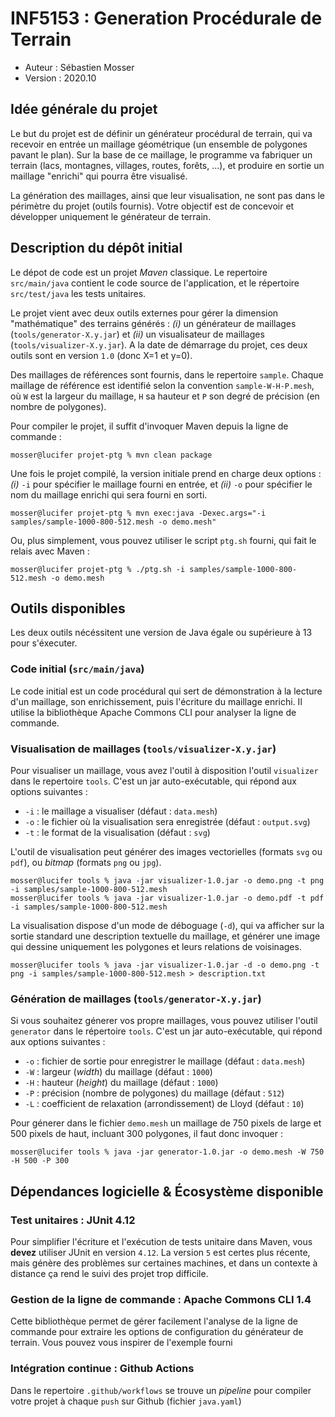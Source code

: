 # INF5153 : Generation Procédurale de Terrain

  - Auteur : Sébastien Mosser
  - Version : 2020.10
  
## Idée générale du projet

Le but du projet est de définir un générateur procédural de terrain, qui va recevoir en entrée un maillage géométrique (un ensemble de polygones pavant le plan). Sur la base de ce maillage, le programme va fabriquer un terrain (lacs, montagnes, villages, routes, forêts, ...), et produire en sortie un maillage "enrichi" qui pourra être visualisé. 

La génération des maillages, ainsi que leur visualisation, ne sont pas dans le périmètre du projet (outils fournis). Votre objectif est de concevoir et développer uniquement le générateur de terrain.

## Description du dépôt initial

Le dépot de code est un projet _Maven_ classique. Le repertoire `src/main/java` contient le code source de l'application, et le répertoire `src/test/java` les tests unitaires.

Le projet vient avec deux outils externes pour gérer la dimension "mathématique" des terrains générés : _(i)_ un générateur de maillages (`tools/generator-X.y.jar`) et _(ii)_ un visualisateur de maillages (`tools/visualizer-X.y.jar`). A la date de démarrage du projet, ces deux outils sont en version `1.0` (donc X=1 et y=0).

Des maillages de références sont fournis, dans le repertoire `sample`. Chaque maillage de référence est identifié selon la convention `sample-W-H-P.mesh`, où `W` est la largeur du maillage, `H` sa hauteur et `P` son degré de précision (en nombre de polygones).

Pour compiler le projet, il suffit d'invoquer Maven depuis la ligne de commande : 

```
mosser@lucifer projet-ptg % mvn clean package
``` 

Une fois le projet compilé, la version initiale prend en charge deux options : _(i)_ `-i` pour spécifier le maillage fourni en entrée, et _(ii)_ `-o` pour spécifier le nom du maillage enrichi qui sera fourni en sorti.

```
mosser@lucifer projet-ptg % mvn exec:java -Dexec.args="-i samples/sample-1000-800-512.mesh -o demo.mesh"
``` 

Ou, plus simplement, vous pouvez utiliser le script `ptg.sh` fourni, qui fait le relais avec Maven : 

```
mosser@lucifer projet-ptg % ./ptg.sh -i samples/sample-1000-800-512.mesh -o demo.mesh
```

## Outils disponibles

Les deux outils nécéssitent une version de Java égale ou supérieure à 13 pour s'éxecuter. 

### Code initial (`src/main/java`)

Le code initial est un code procédural qui sert de démonstration à la lecture d'un maillage, son enrichissement, puis l'écriture du maillage enrichi. Il utilise la bibliothèque Apache Commons CLI pour analyser la ligne de commande.

### Visualisation de maillages (`tools/visualizer-X.y.jar`)

Pour visualiser un maillage, vous avez l'outil à disposition l'outil `visualizer` dans le repertoire `tools`. C'est un jar auto-exécutable, qui répond aux options suivantes : 

  - `-i` : le maillage a visualiser (défaut : `data.mesh`)
  - `-o` : le fichier où la visualisation sera enregistrée (défaut : `output.svg`)
  - `-t` : le format de la visualisation (défaut : `svg`)

L'outil de visualisation peut générer des images vectorielles (formats `svg` ou `pdf`), ou _bitmap_ (formats `png` ou `jpg`). 

```
mosser@lucifer tools % java -jar visualizer-1.0.jar -o demo.png -t png -i samples/sample-1000-800-512.mesh 
mosser@lucifer tools % java -jar visualizer-1.0.jar -o demo.pdf -t pdf -i samples/sample-1000-800-512.mesh 
```

La visualisation dispose d'un mode de déboguage (`-d`), qui va afficher sur la sortie standard une description textuelle du maillage, et générer une image qui dessine uniquement les polygones et leurs relations de voisinages.

```
mosser@lucifer tools % java -jar visualizer-1.0.jar -d -o demo.png -t png -i samples/sample-1000-800-512.mesh > description.txt
```

### Génération de maillages (`tools/generator-X.y.jar`)

Si vous souhaitez génerer vos propre maillages, vous pouvez utiliser l'outil `generator` dans le répertoire `tools`. C'est un jar auto-exécutable, qui répond aux options suivantes : 

  - `-o` : fichier de sortie pour enregistrer le maillage (défaut : `data.mesh`)
  - `-W` : largeur (_width_) du maillage (défaut : `1000`)
  - `-H` : hauteur (_height_) du maillage (défaut : `1000`)
  - `-P` : précision (nombre de polygones) du maillage (défaut : `512`)
  - `-L` : coefficient de relaxation (arrondissement) de Lloyd (défaut : `10`)

Pour génerer dans le fichier `demo.mesh` un maillage de 750 pixels de large et 500 pixels de haut, incluant 300 polygones, il faut donc invoquer : 

```
mosser@lucifer tools % java -jar generator-1.0.jar -o demo.mesh -W 750 -H 500 -P 300
```

## Dépendances logicielle & Écosystème disponible

### Test unitaires : JUnit 4.12

Pour simplifier l'écriture et l'exécution de tests unitaire dans Maven, vous **devez** utiliser JUnit en version `4.12`. La version `5` est certes plus récente, mais génère des problèmes sur certaines machines, et dans un contexte à distance ça rend le suivi des projet trop difficile.

### Gestion de la ligne de commande : Apache Commons CLI 1.4

Cette bibliothèque permet de gérer facilement l'analyse de la ligne de commande pour extraire les options de configuration du générateur de terrain. Vous pouvez vous inspirer de l'exemple fourni

### Intégration continue : Github Actions

Dans le repertoire `.github/workflows` se trouve un _pipeline_ pour compiler votre projet à chaque `push` sur Github (fichier `java.yaml`)
